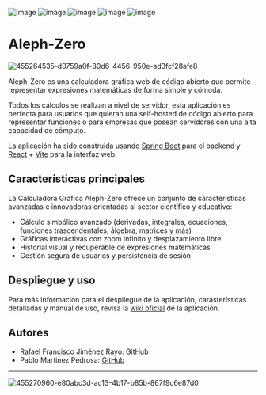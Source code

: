 ![image](https://img.shields.io/badge/Spring-6DB33F?style=for-the-badge&logo=spring&logoColor=white)
![image](https://img.shields.io/badge/React-20232A?style=for-the-badge&logo=react&logoColor=61DAFB)
![image](https://img.shields.io/badge/Vite-B73BFE?style=for-the-badge&logo=vite&logoColor=FFD62E)
![image](https://img.shields.io/badge/MySQL-005C84?style=for-the-badge&logo=mysql&logoColor=white)
![image](https://img.shields.io/badge/Docker-2CA5E0?style=for-the-badge&logo=docker&logoColor=white)
# Aleph-Zero
![455264535-d0759a0f-80d6-4456-950e-ad3fcf28afe8](https://github.com/user-attachments/assets/19d67ed8-9548-4828-b2a9-656fdbf94395)

Aleph-Zero es una calculadora gráfica web de código abierto que permite representar expresiones matemáticas de forma simple y cómoda.  
 
Todos los cálculos se realizan a nivel de servidor, esta aplicación es perfecta para usuarios que quieran una self-hosted de código abierto para representar funciones o 
para empresas que posean servidores con una alta capacidad de cómputo.  

La aplicación ha sido construida usando [Spring Boot](https://spring.io/projects/spring-boot) para el backend y [React](https://es.react.dev/) + [Vite](https://vite.dev/) para la interfaz web.    

## Características principales
La Calculadora Gráfica Aleph-Zero ofrece un conjunto de características avanzadas e innovadoras orientadas al sector científico y educativo:

* Cálculo simbólico avanzado (derivadas, integrales, ecuaciones, funciones trascendentales, álgebra, matrices y más)
* Gráficas interactivas con zoom infinito y desplazamiento libre
* Historial visual y recuperable de expresiones matemáticas
* Gestión segura de usuarios y persistencia de sesión

## Despliegue y uso
Para más información para el despliegue de la aplicación, carasterísticas detalladas y manual de uso, revisa la [wiki oficial](/../../wiki/) de la aplicación.

## Autores
- Rafael Francisco Jiménez Rayo: [GitHub](https://github.com/Sinbelisk)
- Pablo Martinez Pedrosa: [GitHub](https://github.com/lPhiNix)

---

![455270960-e80abc3d-ac13-4b17-b85b-867f9c6e87d0](https://github.com/user-attachments/assets/a525fdc6-7f4f-4c12-adf0-15d32941e1d5)


